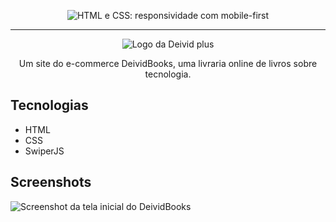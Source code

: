 
<p align="center"> <img src="https://imgur.com/Hy6t2jH.png" alt="HTML e CSS: responsividade com mobile-first"> </p>

<hr>

<p align="center"> <img src="https://github.com/MonicaHillman/Deividbooks/blob/aula05/img/Logo.svg" alt="Logo da Deivid plus"> </p>
<p align="center">Um site do e-commerce DeividBooks, uma livraria online de livros sobre tecnologia.</p>

## Tecnologias
* HTML
* CSS
* SwiperJS

## Screenshots
![Screenshot da tela inicial do DeividBooks](https://imgur.com/6GsjQvJ.png)
